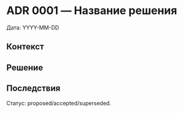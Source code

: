# ADR 0001 — Название решения

Дата: YYYY-MM-DD

## Контекст

## Решение

## Последствия

Статус: proposed/accepted/superseded.

